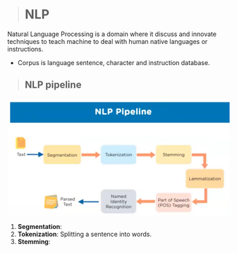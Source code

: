 > # NLP

Natural Language Processing is a domain where it discuss and innovate techniques to teach machine to deal with human native languages or instructions.

-   Corpus is language sentence, character and instruction database.

> ## NLP pipeline

![](20240905132427.png)

1. **Segmentation**:
2. **Tokenization**: Splitting a sentence into words.
3. **Stemming**: 


